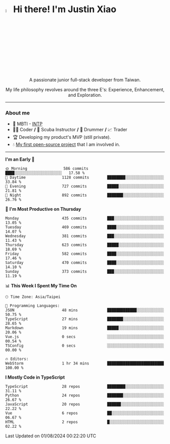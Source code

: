 # <img src="https://media.giphy.com/media/hvRJCLFzcasrR4ia7z/giphy.gif" width="5%">Hi there! I'm Justin Xiao
<p align="center">A passionate junior full-stack developer from Taiwan.  </p>
<p align="center">My life philosophy revolves around the three E's: Experience, Enhancement, and Exploration.</p>

---
### About me
- 👀 MBTI - [INTP](https://www.16personalities.com/intp-personality)
- 👨‍💻 Coder **/** 🤿 Scuba Instructor **/** 🥁 Drummer **/** 📈 Trader
- 🏆 Developing my product's MVP (still private).
- 💧 [My first open-source project](https://github.com/Game-as-a-Service/Game-Lobby-Web) that I am involved in.

---
<!--START_SECTION:waka-->
**I'm an Early 🐤** 

```text
🌞 Morning                586 commits         ████░░░░░░░░░░░░░░░░░░░░░   17.58 % 
🌆 Daytime                1128 commits        ████████░░░░░░░░░░░░░░░░░   33.84 % 
🌃 Evening                727 commits         █████░░░░░░░░░░░░░░░░░░░░   21.81 % 
🌙 Night                  892 commits         ███████░░░░░░░░░░░░░░░░░░   26.76 % 
```
📅 **I'm Most Productive on Thursday** 

```text
Monday                   435 commits         ███░░░░░░░░░░░░░░░░░░░░░░   13.05 % 
Tuesday                  469 commits         ████░░░░░░░░░░░░░░░░░░░░░   14.07 % 
Wednesday                381 commits         ███░░░░░░░░░░░░░░░░░░░░░░   11.43 % 
Thursday                 623 commits         █████░░░░░░░░░░░░░░░░░░░░   18.69 % 
Friday                   582 commits         ████░░░░░░░░░░░░░░░░░░░░░   17.46 % 
Saturday                 470 commits         ████░░░░░░░░░░░░░░░░░░░░░   14.10 % 
Sunday                   373 commits         ███░░░░░░░░░░░░░░░░░░░░░░   11.19 % 
```


📊 **This Week I Spent My Time On** 

```text
🕑︎ Time Zone: Asia/Taipei

💬 Programming Languages: 
JSON                     48 mins             █████████████░░░░░░░░░░░░   50.75 % 
TypeScript               27 mins             ███████░░░░░░░░░░░░░░░░░░   28.65 % 
Markdown                 19 mins             █████░░░░░░░░░░░░░░░░░░░░   20.06 % 
Vue.js                   0 secs              ░░░░░░░░░░░░░░░░░░░░░░░░░   00.54 % 
TSConfig                 0 secs              ░░░░░░░░░░░░░░░░░░░░░░░░░   00.00 % 

🔥 Editors: 
WebStorm                 1 hr 34 mins        █████████████████████████   100.00 % 
```

**I Mostly Code in TypeScript** 

```text
TypeScript               28 repos            ████████░░░░░░░░░░░░░░░░░   31.11 % 
Python                   24 repos            ███████░░░░░░░░░░░░░░░░░░   26.67 % 
JavaScript               20 repos            ██████░░░░░░░░░░░░░░░░░░░   22.22 % 
Vue                      6 repos             ██░░░░░░░░░░░░░░░░░░░░░░░   06.67 % 
HTML                     2 repos             █░░░░░░░░░░░░░░░░░░░░░░░░   02.22 % 
```




 Last Updated on 01/08/2024 00:22:20 UTC
<!--END_SECTION:waka-->
